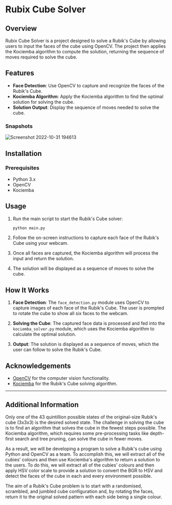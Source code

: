 # Rubix Cube Solver

## Overview
Rubix Cube Solver is a project designed to solve a Rubik's Cube by allowing users to input the faces of the cube using OpenCV. The project then applies the Kociemba algorithm to compute the solution, returning the sequence of moves required to solve the cube.

## Features
- **Face Detection**: Use OpenCV to capture and recognize the faces of the Rubik's Cube.
- **Kociemba Algorithm**: Apply the Kociemba algorithm to find the optimal solution for solving the cube.
- **Solution Output**: Display the sequence of moves needed to solve the cube.
### Snapshots
![Screenshot 2022-10-31 194613](https://github.com/user-attachments/assets/78c02a78-0897-4362-b2e1-557b89a15201)


## Installation

### Prerequisites
- Python 3.x
- OpenCV
- Kociemba

## Usage

1. Run the main script to start the Rubik's Cube solver:
    ```bash
    python main.py
    ```

2. Follow the on-screen instructions to capture each face of the Rubik's Cube using your webcam.

3. Once all faces are captured, the Kociemba algorithm will process the input and return the solution.

4. The solution will be displayed as a sequence of moves to solve the cube.


## How It Works

1. **Face Detection**: The `face_detection.py` module uses OpenCV to capture images of each face of the Rubik's Cube. The user is prompted to rotate the cube to show all six faces to the webcam.

2. **Solving the Cube**: The captured face data is processed and fed into the `kociemba_solver.py` module, which uses the Kociemba algorithm to calculate the optimal solution.

3. **Output**: The solution is displayed as a sequence of moves, which the user can follow to solve the Rubik's Cube.



## Acknowledgements
- [OpenCV](https://opencv.org/) for the computer vision functionality.
- [Kociemba](https://github.com/hkociemba/RubiksCube-TwophaseSolver) for the Rubik's Cube solving algorithm.

---

## Additional Information

Only one of the 43 quintillion possible states of the original-size Rubik's cube (3x3x3) is the desired solved state. The challenge in solving the cube is to find an algorithm that solves the cube in the fewest steps possible. The Kociemba algorithm, which requires some pre-processing tasks like depth-first search and tree pruning, can solve the cube in fewer moves. 

As a result, we will be developing a program to solve a Rubik's cube using Python and OpenCV as a team. To accomplish this, we will extract all of the cubies' colours and then use Kociemba's algorithm to return a solution to the users. To do this, we will extract all of the cubies' colours and then apply HSV color scale to provide a solution to convert the BGR to HSV and detect the faces of the cube in each and every environment possible. 

The aim of a Rubik's Cube problem is to start with a randomised, scrambled, and jumbled cube configuration and, by rotating the faces, return it to the original solved pattern with each side being a single colour.

